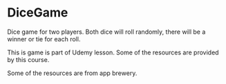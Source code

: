 # DiceGame
Dice game for two players. Both dice will roll randomly, there will be a winner or tie for each roll.

This is game is part of Udemy lesson. Some of the resources are provided by this course. 

Some of the resources are from app brewery. 
